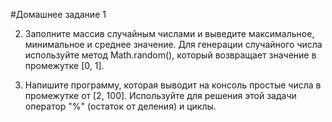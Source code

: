 #Домашнее задание 1

2. Заполните массив случайным числами и выведите максимальное, минимальное и среднее значение.
Для генерации случайного числа используйте метод Math.random(), который возвращает значение в промежутке [0, 1].

3. Напишите программу, которая выводит на консоль простые числа в промежутке от [2, 100].
Используйте для решения этой задачи оператор "%" (остаток от деления) и циклы.
